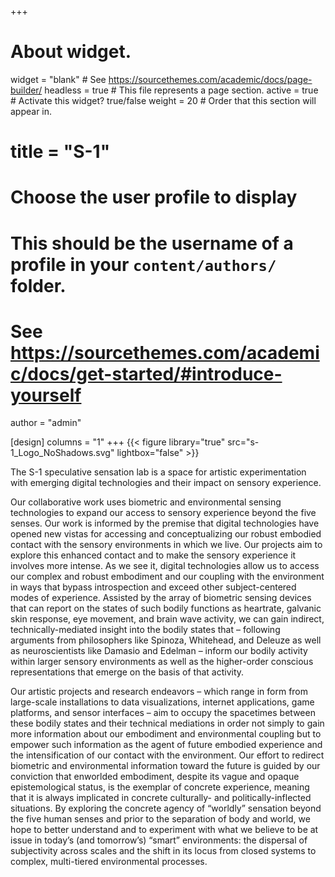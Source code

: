 +++
# About widget.
widget = "blank"  # See https://sourcethemes.com/academic/docs/page-builder/
headless = true  # This file represents a page section.
active = true  # Activate this widget? true/false
weight = 20  # Order that this section will appear in.

# title = "S-1"

# Choose the user profile to display
# This should be the username of a profile in your `content/authors/` folder.
# See https://sourcethemes.com/academic/docs/get-started/#introduce-yourself
author = "admin"

[design]
  columns = "1"
+++
{{< figure library="true" src="s-1_Logo_NoShadows.svg" lightbox="false" >}}

The S-1 speculative sensation lab is a space for artistic experimentation with emerging digital technologies and their impact on sensory experience.

Our collaborative work uses biometric and environmental sensing technologies to expand our access to sensory experience beyond the five senses. Our work is informed by the premise that digital technologies have opened new vistas for accessing and conceptualizing our robust embodied contact with the sensory environments in which we live. Our projects aim to explore this enhanced contact and to make the sensory experience it involves more intense. As we see it, digital technologies allow us to access our complex and robust embodiment and our coupling with the environment in ways that bypass introspection and exceed other subject-centered modes of experience. Assisted by the array of biometric sensing devices that can report on the states of such bodily functions as heartrate, galvanic skin response, eye movement, and brain wave activity, we can gain indirect, technically-mediated insight into the bodily states that – following arguments from philosophers like Spinoza, Whitehead, and Deleuze as well as neuroscientists like Damasio and Edelman – inform our bodily activity within larger sensory environments as well as the higher-order conscious representations that emerge on the basis of that activity.

Our artistic projects and research endeavors – which range in form from large-scale installations to data visualizations, internet applications, game platforms, and sensor interfaces – aim to occupy the spacetimes between these bodily states and their technical mediations in order not simply to gain more information about our embodiment and environmental coupling but to empower such information as the agent of future embodied experience and the intensification of our contact with the environment. Our effort to redirect biometric and environmental information toward the future is guided by our conviction that enworlded embodiment, despite its vague and opaque epistemological status, is the exemplar of concrete experience, meaning that it is always implicated in concrete culturally- and politically-inflected situations. By exploring the concrete agency of “worldly” sensation beyond the five human senses and prior to the separation of body and world, we hope to better understand and to experiment with what we believe to be at issue in today’s (and tomorrow’s) “smart” environments: the dispersal of subjectivity across scales and the shift in its locus from closed systems to complex, multi-tiered environmental processes.